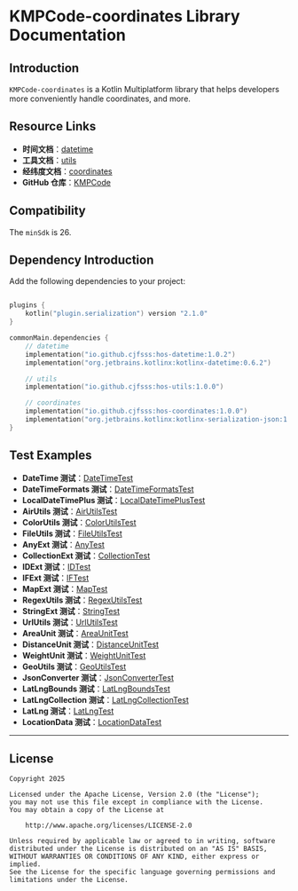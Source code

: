 # KMPCode-coordinates Library Documentation

## Introduction

`KMPCode-coordinates` is a Kotlin Multiplatform library that helps developers more conveniently handle coordinates, and more.

## Resource Links

- **时间文档**：[datetime](https://github.com/cjfsss/KMPCode/blob/main/datetime)
- **工具文档**：[utils](https://github.com/cjfsss/KMPCode/blob/main/utils)
- **经纬度文档**：[coordinates](https://github.com/cjfsss/KMPCode/blob/main/coordinates)
- **GitHub 仓库**：[KMPCode](https://github.com/cjfsss/KMPCode)

## Compatibility

The `minSdk` is 26.

## Dependency Introduction

Add the following dependencies to your project:

```kotlin

plugins {
    kotlin("plugin.serialization") version "2.1.0"
}

commonMain.dependencies {
    // datetime
    implementation("io.github.cjfsss:hos-datetime:1.0.2")
    implementation("org.jetbrains.kotlinx:kotlinx-datetime:0.6.2")

    // utils
    implementation("io.github.cjfsss:hos-utils:1.0.0")

    // coordinates
    implementation("io.github.cjfsss:hos-coordinates:1.0.0")
    implementation("org.jetbrains.kotlinx:kotlinx-serialization-json:1.8.0")
}

```

## Test Examples


- **DateTime 测试**：[DateTimeTest](https://github.com/cjfsss/KMPCode/blob/master/datetime/src/commonTest/kotlin/DateTimeTest.kt)
- **DateTimeFormats 测试**：[DateTimeFormatsTest](https://github.com/cjfsss/KMPCode/blob/master/datetime/src/commonTest/kotlin/DateTimeFormatsTest.kt)
- **LocalDateTimePlus 测试**：[LocalDateTimePlusTest](https://github.com/cjfsss/KMPCode/blob/master/datetime/src/commonTest/kotlin/LocalDateTimePlusTest.kt)
- **AirUtils 测试**：[AirUtilsTest](https://github.com/cjfsss/KMPCode/blob/master/utils/src/commonTest/kotlin/AirUtilsTest.kt)
- **ColorUtils 测试**：[ColorUtilsTest](https://github.com/cjfsss/KMPCode/blob/master/utils/src/commonTest/kotlin/ColorUtilsTest.kt)
- **FileUtils 测试**：[FileUtilsTest](https://github.com/cjfsss/KMPCode/blob/master/utils/src/commonTest/kotlin/FileUtilsTest.kt)
- **AnyExt 测试**：[AnyTest](https://github.com/cjfsss/KMPCode/blob/master/utils/src/commonTest/kotlin/AnyTest.kt)
- **CollectionExt 测试**：[CollectionTest](https://github.com/cjfsss/KMPCode/blob/master/utils/src/commonTest/kotlin/CollectionTest.kt)
- **IDExt 测试**：[IDTest](https://github.com/cjfsss/KMPCode/blob/master/utils/src/commonTest/kotlin/IDTest.kt)
- **IFExt 测试**：[IFTest](https://github.com/cjfsss/KMPCode/blob/master/utils/src/commonTest/kotlin/IFTest.kt)
- **MapExt 测试**：[MapTest](https://github.com/cjfsss/KMPCode/blob/master/utils/src/commonTest/kotlin/MapTest.kt)
- **RegexUtils 测试**：[RegexUtilsTest](https://github.com/cjfsss/KMPCode/blob/master/utils/src/commonTest/kotlin/RegexUtilsTest.kt)
- **StringExt 测试**：[StringTest](https://github.com/cjfsss/KMPCode/blob/master/utils/src/commonTest/kotlin/StringTest.kt)
- **UrlUtils 测试**：[UrlUtilsTest](https://github.com/cjfsss/KMPCode/blob/master/utils/src/commonTest/kotlin/UrlUtilsTest.kt)
- **AreaUnit 测试**：[AreaUnitTest](https://github.com/cjfsss/KMPCode/blob/master/coordinates/src/commonTest/kotlin/AreaUnitTest.kt)
- **DistanceUnit 测试**：[DistanceUnitTest](https://github.com/cjfsss/KMPCode/blob/master/coordinates/src/commonTest/kotlin/DistanceUnitTest.kt)
- **WeightUnit 测试**：[WeightUnitTest](https://github.com/cjfsss/KMPCode/blob/master/coordinates/src/commonTest/kotlin/WeightUnitTest.kt)
- **GeoUtils 测试**：[GeoUtilsTest](https://github.com/cjfsss/KMPCode/blob/master/coordinates/src/commonTest/kotlin/GeoUtilsTest.kt)
- **JsonConverter 测试**：[JsonConverterTest](https://github.com/cjfsss/KMPCode/blob/master/coordinates/src/commonTest/kotlin/JsonConverterTest.kt)
- **LatLngBounds 测试**：[LatLngBoundsTest](https://github.com/cjfsss/KMPCode/blob/master/coordinates/src/commonTest/kotlin/LatLngBoundsTest.kt)
- **LatLngCollection 测试**：[LatLngCollectionTest](https://github.com/cjfsss/KMPCode/blob/master/coordinates/src/commonTest/kotlin/LatLngCollectionTest.kt)
- **LatLng 测试**：[LatLngTest](https://github.com/cjfsss/KMPCode/blob/master/coordinates/src/commonTest/kotlin/LatLngTest.kt)
- **LocationData 测试**：[LocationDataTest](https://github.com/cjfsss/KMPCode/blob/master/coordinates/src/commonTest/kotlin/LocationDataTest.kt)

---

## License

```
Copyright 2025

Licensed under the Apache License, Version 2.0 (the "License");
you may not use this file except in compliance with the License.
You may obtain a copy of the License at

    http://www.apache.org/licenses/LICENSE-2.0

Unless required by applicable law or agreed to in writing, software
distributed under the License is distributed on an "AS IS" BASIS,
WITHOUT WARRANTIES OR CONDITIONS OF ANY KIND, either express or implied.
See the License for the specific language governing permissions and
limitations under the License.
```